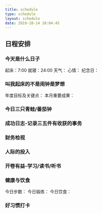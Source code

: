 ```yaml
---
title: schedule
type: schedule
layout: schedule
date: 2019-10-14 10:04:45
---
```


## 日程安排

### 今天是什么日子

起床：7:00
就寝：24:00
天气：
心情：
纪念日：

### 叫我起床的不是闹钟是梦想

年度目标及关键点：
本月重要成果：

### 今日三只青蛙/番茄钟

### 成功日志-记录三五件有收获的事务

### 财务检视

### 人际的投入

### 开卷有益-学习/读书/听书

### 健康与饮食

今日步数：
今日锻炼：
今日饮食：

### 好习惯打卡
